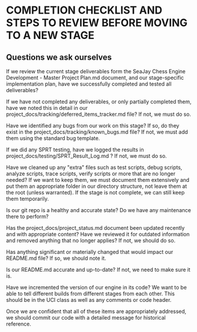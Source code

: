 # COMPLETION CHECKLIST AND STEPS TO REVIEW BEFORE MOVING TO A NEW STAGE

## Questions we ask ourselves

If we review the current stage deliverables form the SeaJay Chess Engine Development - Master Project Plan.md document, and our stage-specific implementation plan, have we successfully completed and tested all deliverables?

If we have not completed any deliverables, or only partially completed them, have we noted this in detail in our project_docs/tracking/deferred_items_tracker.md file? If not, we must do so.

Have we identified any bugs from our work on this stage? If so, do they exist in the project_docs/tracking/known_bugs.md file? If not, we must add them using the standard bug template.

If we did any SPRT testing, have we logged the results in project_docs/testing/SPRT_Result_Log.md ? If not, we must do so.

Have we cleaned up any "extra" files such as test scripts, debug scripts, analyze scripts, trace scripts, verify scripts or more that are no longer needed? If we want to keep them, we must document them extensively and put them an appropriate folder in our directory structure, not leave them at the root (unless warranted). If the stage is not complete, we can still keep them temporarily.

Is our git repo is a healthy and accurate state? Do we have any maintenance there to perform?

Has the project_docs/project_status.md document been updated recently and with appropriate content? Have we reviewed it for outdated information and removed anything that no longer applies? If not, we should do so.

Has anything significant or materially changed that would impact our README.md file? If so, we should note it.

Is our README.md accurate and up-to-date? If not, we need to make sure it is.

Have we incremented the version of our engine in its code? We want to be able to tell different builds from different stages from each other. This should be in the UCI class as well as any comments or code header.

Once we are confident that all of these items are appropriately addressed, we should commit our code with a detailed message for historical reference.
